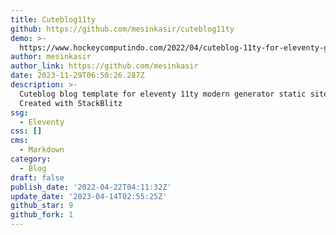 ```yaml
---
title: Cuteblog11ty
github: https://github.com/mesinkasir/cuteblog11ty
demo: >-
  https://www.hockeycomputindo.com/2022/04/cuteblog-11ty-for-eleventy-generator.html
author: mesinkasir
author_link: https://github.com/mesinkasir
date: 2023-11-29T06:50:26.287Z
description: >-
  Cuteblog blog template for eleventy 11ty modern generator static site -
  Created with StackBlitz ️
ssg:
  - Eleventy
css: []
cms:
  - Markdown
category:
  - Blog
draft: false
publish_date: '2022-04-22T04:11:32Z'
update_date: '2023-04-14T02:55:25Z'
github_star: 9
github_fork: 1
---
```

